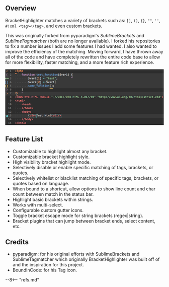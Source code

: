 ## Overview

BracketHighlighter matches a variety of brackets such as: `[]`, `()`, `{}`, `""`, `''`, `#!xml <tag></tag>`, and even custom brackets.

This was originally forked from pyparadigm's _SublimeBrackets_ and _SublimeTagmatcher_ (both are no longer available).  I forked his repositories to fix a number issues I add some features I had wanted.  I also wanted to improve the efficiency of the matching. Moving forward, I have thrown away all of the code and have completely rewritten the entire code base to allow for more flexibility, faster matching, and a more feature rich experience.

![screenshot](images/Example1.png)

## Feature List

- Customizable to highlight almost any bracket.
- Customizable bracket highlight style.
- High visibility bracket highlight mode.
- Selectively disable or enable specific matching of tags, brackets, or quotes.
- Selectively whitelist or blacklist matching of specific tags, brackets, or quotes based on language.
- When bound to a shortcut, allow options to show line count and char count between match in the status bar.
- Highlight basic brackets within strings.
- Works with multi-select.
- Configurable custom gutter icons.
- Toggle bracket escape mode for string brackets (regex|string).
- Bracket plugins that can jump between bracket ends, select content, etc.

## Credits

- pyparadigm: for his original efforts with SublimeBrackets and SublimeTagmatcher which originally BracketHighlighter was built off of and the inspiration for this project.
- BoundInCode: for his Tag icon.

--8<-- "refs.md"
